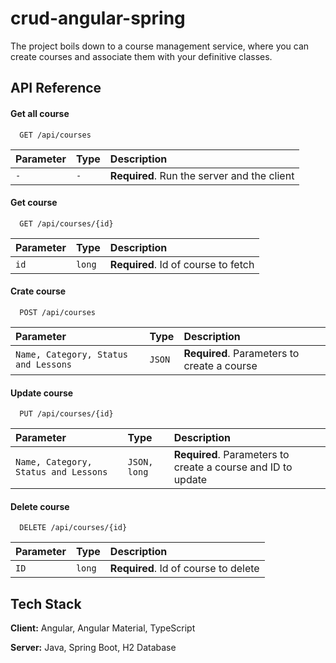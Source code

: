 
# crud-angular-spring


The project boils down to a course management service, where you can create courses and associate them with your definitive classes.

## API Reference

#### Get all course

```SHELL
  GET /api/courses
```

| Parameter | Type     | Description                |
| :-------- | :------- | :------------------------- |
| `-` | `-` | **Required**. Run the server and the client |

#### Get course

```SHELL
  GET /api/courses/{id}
```

| Parameter | Type     | Description                       |
| :-------- | :------- | :-------------------------------- |
| `id`      | `long` | **Required**. Id of course to fetch |

#### Crate course

```SHELL
  POST /api/courses
```

| Parameter | Type     | Description                       |
| :-------- | :------- | :-------------------------------- |
| `Name, Category, Status and Lessons`      | `JSON` | **Required**. Parameters to create a course |

#### Update course

```SHELL
  PUT /api/courses/{id}
```

| Parameter | Type     | Description                       |
| :-------- | :------- | :-------------------------------- |
| `Name, Category, Status and Lessons`      | `JSON, long` | **Required**. Parameters to create a course and ID to update|

#### Delete course

```SHELL
  DELETE /api/courses/{id}
```

| Parameter | Type     | Description                       |
| :-------- | :------- | :-------------------------------- |
| `ID`      | `long` | **Required**. Id of course to delete|


## Tech Stack

**Client:** Angular, Angular Material, TypeScript

**Server:** Java, Spring Boot, H2 Database

